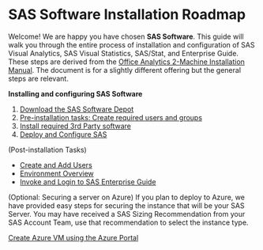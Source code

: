 # SAS Software Installation Roadmap  

Welcome!  We are happy you have chosen **SAS Software**.  This guide will walk you through the entire process of installation and configuration of SAS Visual Analytics, SAS Visual Statistics, SAS/Stat, and Enterprise Guide.  These steps are derived from the [Office Analytics 2-Machine Installation Manual](https://go.documentation.sas.com/api/docsets/oatmig/7.4/content/oatmig.pdf).  The document is for a slightly different offering but the general steps are relevant.
  
**Installing and configuring SAS Software**

1. [Download the SAS Software Depot](Download_the_SAS_Software_Depot.md)
2. [Pre-installation tasks: Create required users and groups](Pre-install.md)
3. [Install required 3rd Party software](Third_Party_Requirements.md)
4. [Deploy and Configure SAS](Deploy_and_Configure.md)
   
(Post-installation Tasks)
* [Create and Add Users](Add_Users.md)
* [Environment Overview](Environment_Overview.md)
* [Invoke and Login to SAS Enterprise Guide](Enterprise_Guide.md)
  
(Optional:  Securing a server on Azure)
If you plan to deploy to Azure, we have provided easy steps for securing the instance that will be your SAS Server.  You may have received a SAS Sizing Recommendation from your SAS Account Team, use that recommendation to select the instance type. 

   [Create Azure VM using the Azure Portal](Create_VM_using_Azure_Portal.md)
